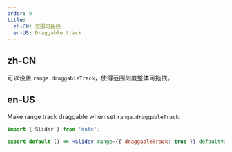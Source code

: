 ```yaml
---
order: 9
title:
  zh-CN: 范围可拖拽
  en-US: Draggable track
---
```


## zh-CN

可以设置 `range.draggableTrack`，使得范围刻度整体可拖拽。

## en-US

Make range track draggable when set `range.draggableTrack`.

```jsx
import { Slider } from 'antd';

export default () => <Slider range={{ draggableTrack: true }} defaultValue={[20, 50]} />;
```
